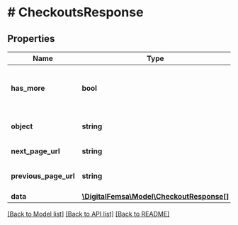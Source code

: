 # # CheckoutsResponse

## Properties

Name | Type | Description | Notes
------------ | ------------- | ------------- | -------------
**has_more** | **bool** | Indicates if there are more pages to be requested |
**object** | **string** | Object type, in this case is list |
**next_page_url** | **string** | URL of the next page. | [optional]
**previous_page_url** | **string** | Url of the previous page. | [optional]
**data** | [**\DigitalFemsa\Model\CheckoutResponse[]**](CheckoutResponse.md) |  | [optional]

[[Back to Model list]](../../README.md#models) [[Back to API list]](../../README.md#endpoints) [[Back to README]](../../README.md)
